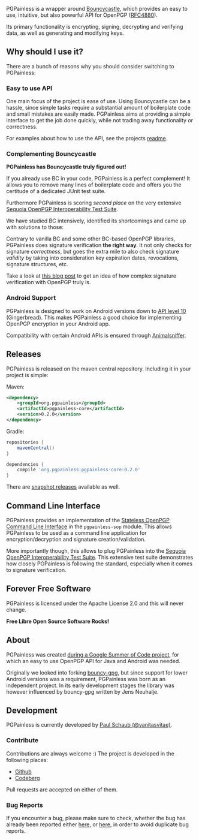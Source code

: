 PGPainless is a wrapper around [Bouncycastle](https://www.bouncycastle.org/), which provides an easy to use, intuitive,
but also powerful API for OpenPGP ([RFC4880](https://datatracker.ietf.org/doc/html/rfc4880)).

Its primary functionality is encrypting, signing, decrypting and verifying data, as well as generating and modifying keys.

## Why should I use it?

There are a bunch of reasons why you should consider switching to PGPainless:

### Easy to use API

One main focus of the project is ease of use.
Using Bouncycastle can be a hassle, since simple tasks require a substantial amount of boilerplate code and small
mistakes are easily made.
PGPainless aims at providing a simple interface to get the job done quickly, while not trading away functionality or
correctness.

For examples about how to use the API, see the projects 
[readme](https://github.com/pgpainless/pgpainless/blob/master/README.md).

### Complementing Bouncycastle

**PGPainless has Bouncycastle truly figured out!**

If you already use BC in your code, PGPainless is a perfect complement!
It allows you to remove many lines of boilerplate code and offers you the certitude of a dedicated JUnit test suite.

Furthermore PGPainless is scoring *second place* on the very extensive [Sequoia OpenPGP Interoperability Test Suite](https://tests.sequoia-pgp.org).

We have studied BC intensively, identified its shortcomings and came up with solutions to those:

Contrary to vanilla BC and some other BC-based OpenPGP libraries, PGPainless does signature verification **the right way**.
It not only checks for signature *correctness*, but goes the extra mile to also check signature *validity* by taking into consideration key expiration dates, revocations, signature structures, etc.

Take a look at [this blog post](https://blog.jabberhead.tk/2021/04/03/why-signature-verification-in-openpgp-is-hard/) to get an idea of how complex signature verification with OpenPGP truly is.

### Android Support
PGPainless is designed to work on Android versions down to [API level 10](https://developer.android.com/about/versions/android-2.3.3) (Gingerbread).
This makes PGPainless a good choice for implementing OpenPGP encryption in your Android app.

Compatibility with certain Android APIs is ensured through [Animalsniffer](http://www.mojohaus.org/animal-sniffer/).

## Releases
PGPainless is released on the maven central repository. Including it in your project is simple:

Maven:
```xml
<dependency>
    <groupId>org.pgpainless</groupId>
    <artifactId>pgpainless-core</artifactId>
    <version>0.2.0</version>
</dependency>
```

Gradle:
```gradle
repositories {
	mavenCentral()
}

dependencies {
	compile 'org.pgpainless:pgpainless-core:0.2.0'
}
```

There are [snapshot releases](https://oss.sonatype.org/content/repositories/snapshots/org/pgpainless/pgpainless-core/) available as well.

## Command Line Interface

PGPainless provides an implementation of the [Stateless OpenPGP Command Line Interface](https://datatracker.ietf.org/doc/html/draft-dkg-openpgp-stateless-cli-01) 
in the `pgpainless-sop` module.
This allows PGPainless to be used as a command line application for encryption/decryption and signature creation/validation.

More importantly though, this allows to plug PGPainless into the [Sequoia OpenPGP Interoperability Test Suite](https://tests.sequoia-pgp.org/).
This extensive test suite demonstrates how closely PGPainless is following the standard, especially when it comes to signature verification.

## Forever Free Software

PGPainless is licensed under the Apache License 2.0 and this will never change.

**Free Libre Open Source Software Rocks!**

## About
PGPainless was created [during a Google Summer of Code project](https://blog.jabberhead.tk/summer-of-code-2018/),
for which an easy to use OpenPGP API for Java and Android was needed.

Originally we looked into forking [bouncy-gpg](https://github.com/neuhalje/bouncy-gpg),
but since support for lower Android versions was a requirement, PGPainless was born as an independent project.
In its early development stages the library was however influenced by bouncy-gpg written by Jens Neuhalje.

## Development
PGPainless is currently developed by [Paul Schaub (@vanitasvitae)](https://blog.jabberhead.tk).

### Contribute
Contributions are always welcome :) The project is developed in the following places:
* [Github](https://github.com/pgpainless/pgpainless)
* [Codeberg](https://codeberg.org/pgpainless/pgpainless)

Pull requests are accepted on either of them.

### Bug Reports
If you encounter a bug, please make sure to check, whether the bug has already been reported
either [here](https://github.com/pgpainless/pgpainless/issues),
or [here](https://codeberg.org/PGPainless/pgpainless/issues), in order to avoid duplicate bug reports.
